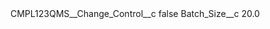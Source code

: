<?xml version="1.0" encoding="UTF-8"?>
<CustomMetadata xmlns="http://soap.sforce.com/2006/04/metadata" xmlns:xsi="http://www.w3.org/2001/XMLSchema-instance" xmlns:xsd="http://www.w3.org/2001/XMLSchema">
    <label>CMPL123QMS__Change_Control__c</label>
    <protected>false</protected>
    <values>
        <field>Batch_Size__c</field>
        <value xsi:type="xsd:double">20.0</value>
    </values>
</CustomMetadata>
